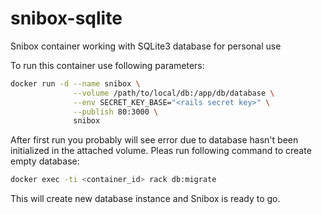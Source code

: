 # snibox-sqlite

Snibox container working with SQLite3 database for personal use

To run this container use following parameters:

```bash
docker run -d --name snibox \
              --volume /path/to/local/db:/app/db/database \
              --env SECRET_KEY_BASE="<rails secret key>" \
              --publish 80:3000 \
              snibox
```

After first run you probably will see error due to database hasn't been initialized in the attached volume. Pleas run following command to create empty database:

```bash
docker exec -ti <container_id> rack db:migrate
```

This will create new database instance and Snibox is ready to go.